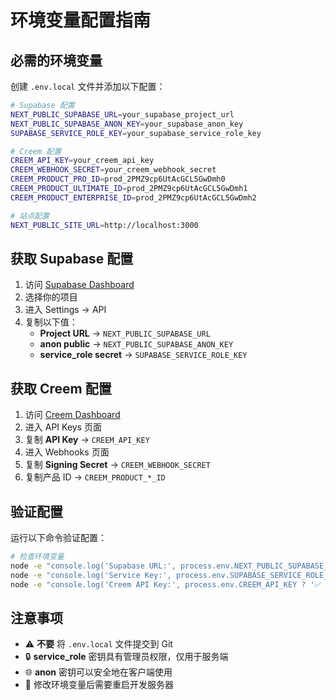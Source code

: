 # 环境变量配置指南

## 必需的环境变量

创建 `.env.local` 文件并添加以下配置：

```bash
# Supabase 配置
NEXT_PUBLIC_SUPABASE_URL=your_supabase_project_url
NEXT_PUBLIC_SUPABASE_ANON_KEY=your_supabase_anon_key
SUPABASE_SERVICE_ROLE_KEY=your_supabase_service_role_key

# Creem 配置
CREEM_API_KEY=your_creem_api_key
CREEM_WEBHOOK_SECRET=your_creem_webhook_secret
CREEM_PRODUCT_PRO_ID=prod_2PMZ9cp6UtAcGCL5GwDmh0
CREEM_PRODUCT_ULTIMATE_ID=prod_2PMZ9cp6UtAcGCL5GwDmh1
CREEM_PRODUCT_ENTERPRISE_ID=prod_2PMZ9cp6UtAcGCL5GwDmh2

# 站点配置
NEXT_PUBLIC_SITE_URL=http://localhost:3000
```

## 获取 Supabase 配置

1. 访问 [Supabase Dashboard](https://supabase.com/dashboard)
2. 选择你的项目
3. 进入 Settings → API
4. 复制以下值：
   - **Project URL** → `NEXT_PUBLIC_SUPABASE_URL`
   - **anon public** → `NEXT_PUBLIC_SUPABASE_ANON_KEY`
   - **service_role secret** → `SUPABASE_SERVICE_ROLE_KEY`

## 获取 Creem 配置

1. 访问 [Creem Dashboard](https://creem.io/dashboard)
2. 进入 API Keys 页面
3. 复制 **API Key** → `CREEM_API_KEY`
4. 进入 Webhooks 页面
5. 复制 **Signing Secret** → `CREEM_WEBHOOK_SECRET`
6. 复制产品 ID → `CREEM_PRODUCT_*_ID`

## 验证配置

运行以下命令验证配置：

```bash
# 检查环境变量
node -e "console.log('Supabase URL:', process.env.NEXT_PUBLIC_SUPABASE_URL ? '✅ 已配置' : '❌ 未配置')"
node -e "console.log('Service Key:', process.env.SUPABASE_SERVICE_ROLE_KEY ? '✅ 已配置' : '❌ 未配置')"
node -e "console.log('Creem API Key:', process.env.CREEM_API_KEY ? '✅ 已配置' : '❌ 未配置')"
```

## 注意事项

- ⚠️ **不要** 将 `.env.local` 文件提交到 Git
- 🔒 **service_role** 密钥具有管理员权限，仅用于服务端
- 🌐 **anon** 密钥可以安全地在客户端使用
- 🔄 修改环境变量后需要重启开发服务器
